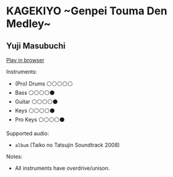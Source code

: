 # KAGEKIYO ~Genpei Touma Den Medley~

## Yuji Masubuchi


[Play in browser](http://pages.cs.wisc.edu/~tolly/customs/?title=kagekiyo&artist=game-soundtracks)

Instruments:

  * (Pro) Drums ⚪️⚪️⚪️⚪️⚪️
  * Bass ⚪️⚪️⚪️⚪️⚫️
  * Guitar ⚪️⚪️⚪️⚪️⚫️
  * Keys ⚪️⚪️⚪️⚪️⚫️
  * Pro Keys ⚪️⚪️⚪️⚪️⚫️

Supported audio:

  * `album` (Taiko no Tatsujin Soundtrack 2008)

Notes:

  * All instruments have overdrive/unison.

